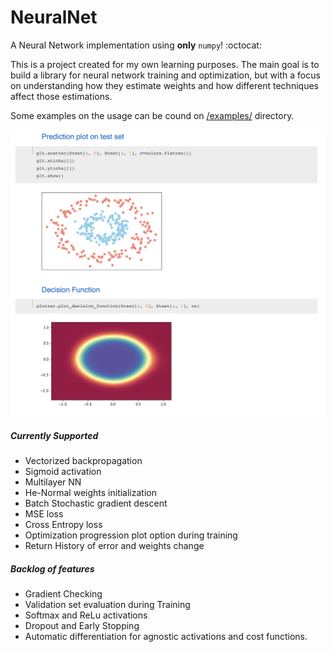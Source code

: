 # NeuralNet

A Neural Network implementation using **only** `numpy`! :octocat:

This is a project created for my own learning purposes. The main goal is to build a library for neural network training and optimization, but with a focus on understanding how they estimate weights and how different techniques affect those estimations.

Some examples on the usage can be cound on [/examples/](@https://github.com/next-manuelmartin5/neural-network-implementation/tree/feature/add-cost-functions/examples) directory.

![alt text](docs/images/decision-function-plotter.png)


##### Currently Supported
- Vectorized backpropagation
- Sigmoid activation
- Multilayer NN
- He-Normal weights initialization
- Batch Stochastic gradient descent
- MSE loss
- Cross Entropy loss
- Optimization progression plot option during training
- Return History of error and weights change

##### Backlog of features
- Gradient Checking
- Validation set evaluation during Training
- Softmax and ReLu activations
- Dropout and Early Stopping
- Automatic differentiation for agnostic activations and cost functions.
